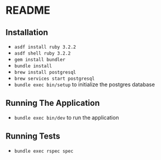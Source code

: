 # README

## Installation

- `asdf install ruby 3.2.2`
- `asdf shell ruby 3.2.2`
- `gem install bundler` 
- `bundle install`
- `brew install postgresql`
- `brew services start postgresql`
- `bundle exec bin/setup` to initialize the postgres database

## Running The Application
- `bundle exec bin/dev` to run the application

## Running Tests
- `bundle exec rspec spec`
